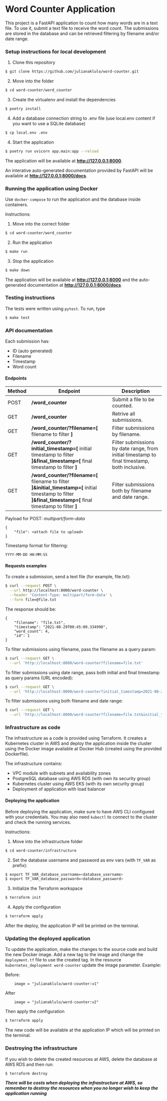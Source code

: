 # Word Counter Application
This project is a FastAPI application to count how many words are in a text file.
To use it, submit a text file to receive the word count.
The submissions are stored in the database and can be retrieved filtering by filename and/or date range.

### Setup instructions for local development
1. Clone this repository
```bash
$ git clone https://github.com/julianaklulo/word-counter.git
```
2. Move into the folder
```bash
$ cd word-counter/word_counter
```
3. Create the virtualenv and install the dependencies
```bash
$ poetry install
```
4. Add a database connection string to .env file (use local.env content if you want to use a SQLite database)
```bash
$ cp local.env .env
```
4. Start the application
```bash
$ poetry run uvicorn app.main:app --reload
```

The application will be available at **http://127.0.0.1:8000**.

An interative auto-generated documentation provided by FastAPI will be available at **http://127.0.0.1:8000/docs**.


### Running the application using Docker
Use `docker-compose` to run the application and the database inside containers.

Instructions:
1. Move into the correct folder
```bash
$ cd word-counter/word_counter
```
2. Run the application
```bash
$ make run
```
3. Stop the application
```bash
$ make down
```

The application will be available at **http://127.0.0.1:8000** and the auto-generated documentation at **http://127.0.0.1:8000/docs**.

### Testing instructions
The tests were written using `pytest`. To run, type
```bash
$ make test
```
### API documentation
Each submission has:
- ID (auto generated)
- Filename
- Timestamp
- Word count

#### Endpoints
Method | Endpoint | Description
-------| ---------| -----------
POST | **/word_counter** | Submit a file to be counted.
GET | **/word_counter** | Retrive all submissions.
GET | **/word_counter/?filename=[** filename to filter **]** | Filter submissions by filename.
GET | **/word_counter/?initial_timestamp=[** initial timestamp to filter **]&final_timestamp=[** final timestamp to filter **]** | Filter submissions by date range, from initial timestamp to final timestamp, both inclusive.
GET | **/word_counter/?filename=[** filename to filter **]&initial_timestamp=[** initial timestamp to filter **]&final_timestamp=[** final timestamp to filter **]** | Filter submissions both by filename and date range.

Payload for POST: *multipart/form-data*
```
{
    "file": <attach file to upload>
}
```

Timestamp format for filtering:
```
YYYY-MM-DD HH:MM:SS
```

#### Requests examples
To create a submission, send a text file (for example, file.txt):
```bash
$ curl --request POST \
  --url http://localhost:8000/word-counter \
  --header 'Content-Type: multipart/form-data' \
  --form file=@file.txt
```

The response should be:
```
{
    "filename": "file.txt",
    "timestamp": "2021-08-29T00:45:00.334998",
    "word_count": 4,
    "id": 1
}
```

To filter submissions using filename, pass the filename as a query param:
```bash
$ curl --request GET \
  --url 'http://localhost:8000/word-counter?filename=file.txt'
```

To filter submissions using date range, pass both initial and final timestamp as query params (URL encoded):
```bash
$ curl --request GET \
  --url 'http://localhost:8000/word-counter?initial_timestamp=2021-08-29%2000%3A00%3A00&final_timestamp=2021-08-29%2000%3A58%3A00&='
```

To filter submissions using both filename and date range:
```bash
$ curl --request GET \
  --url 'http://localhost:8000/word-counter?filename=file.txt&initial_timestamp=2021-08-29%2000%3A00%3A00&final_timestamp=2021-08-29%2000%3A58%3A00'
```


### Infrastructure as code
The infrastructure as a code is provided using Terraform. It creates a Kubernetes cluster in AWS and deploy the application inside the cluster using the Docker image available at Docker Hub (created using the provided Dockerfile).

The infrastructure contains:
* VPC module with subnets and availability zones
* PostgreSQL database using AWS RDS (with own its security group)
* Kubernetes cluster using AWS EKS (with its own security group)
* Deployment of application with load balancer

#### Deploying the application
Before deploying the application, make sure to have AWS CLI configured with your credentials.
You may also need `kubectl` to connect to the cluster and check the running services.

Instructions:
1. Move into the infrastructure folder
```bash
$ cd word-counter/infrastructure
```
2. Set the database username and password as env vars (with `TF_VAR` as prefix):
```bash
$ export TF_VAR_database_username=<database_username>
$ export TF_VAR_database_password=<database_password>
```
3. Initialize the Terraform workspace
```bash
$ terraform init
```
4. Apply the configuration
```bash
$ terraform apply
```

After the deploy, the application IP will be printed on the terminal.

### Updating the deployed application
To update the application, make the changes to the source code and build the new Docker image. Add a new tag to the image and change the `deployment.tf` file to use the created tag. In the resource `kubernetes_deployment word-counter` update the image parameter. Example:

Before:
```
    image = "julianaklulo/word-counter:v1"
```

After
```
    image = "julianaklulo/word-counter:v2"
```

Then apply the configuration
```bash
$ terraform apply
```

The new code will be available at the application IP which will be printed on the terminal.

### Destroying the infrastructure
If you wish to delete the created resources at AWS, delete the database at AWS RDS and then run:
```bash
$ terraform destroy
```

***There will be costs when deploying the infrastructure at AWS, so remember to destroy the resources when you no longer wish to keep the application running***
